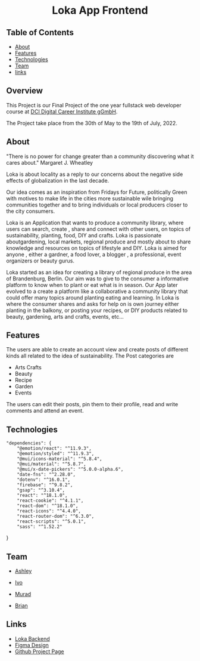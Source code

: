 <h1 align="center">Loka App Frontend</h1>

<!-- TABLE OF CONTENTS -->

## Table of Contents

- [About](#about)  
- [Features](#features)
- [Technologies](#technologies)
- [Team](#team)
- [links](#links)

<!-- ABOUT -->

## Overview


This Project is our Final Project of the one year fullstack web developer course at [DCI Digital Career Institute gGmbH](https://digitalcareerinstitute.org/de/).

The Project take place from the 30th of May to the 19th of July, 2022.

## About

"There is no power for change greater than a community discovering what it cares about." Margaret J. Wheatley

Loka is about locality as a reply to our concerns about the negative side effects of globalization in the last decade.

Our idea comes as an inspiration from Fridays for Future, politically Green with motives to make life in the cities more sustainable wile bringing communities together and to bring individuals or local producers closer to the city consumers.

Loka is an Application that wants to produce a community library, where users can search, create , share and connect with other users, on topics of sustainability, planting, food, DIY and crafts. Loka is passionate aboutgardening, local markets, regional produce and mostly about to share knowledge and resources on topics of lifestyle and DIY. Loka is aimed for anyone , either a gardner, a food lover, a blogger , a professional, event organizers or beauty gurus.

Loka started as an idea for creating a library of regional produce in the area of Brandenburg, Berlin. Our aim was to give to the consumer a informative platform to know when to plant or eat what is in season. Our App later evolved to a create a platform like a collaborative a community library that could offer many topics around planting eating and learning. In Loka is where the consumer shares and asks for help on is own journey either planting in the balkony, or posting your recipes, or DIY products related to beauty, gardening, arts and crafts, events, etc... 



<!-- FEATURES -->

## Features

The users are able to create an account view and create posts of different kinds all related to the idea of sustainability.
The Post categories are 
- Arts Crafts
- Beauty
- Recipe
- Garden
- Events

The users can edit their posts, pin them to their profile, read and write comments and attend an event.


<!-- TECHNOLOGIES -->

## Technologies

    "dependencies": {
        "@emotion/react": "^11.9.3",
        "@emotion/styled": "^11.9.3",
        "@mui/icons-material": "^5.8.4",
        "@mui/material": "^5.8.7",
        "@mui/x-date-pickers": "^5.0.0-alpha.6",
        "date-fns": "^2.28.0",
        "dotenv": "^16.0.1",
        "firebase": "^9.8.2",
        "gsap": "^3.10.4",
        "react": "^18.1.0",
        "react-cookie": "^4.1.1",
        "react-dom": "^18.1.0",
        "react-icons": "^4.4.0",
        "react-router-dom": "^6.3.0",
        "react-scripts": "^5.0.1",
        "sass": "^1.52.2"
  }
  
<!-- TEAM -->

## Team


- [Ashley](https://github.com/heyitsashleyhere)

- [Ivo](https://github.com/ivoserra)

- [Murad](https://github.com/muradgm)

- [Brian](https://github.com/BrianLadwig)




<!-- LINKS -->


## Links

- [Loka Backend](https://github.com/BrianLadwig/BAIM-backend/tree/main)
- [Figma Design](https://www.figma.com/file/ATMhtCX7NRp9otxh0y1EMy/Untitled-(Copy)?node-id=0%3A1)
- [Github Project Page](https://github.com/users/heyitsashleyhere/projects/2)
